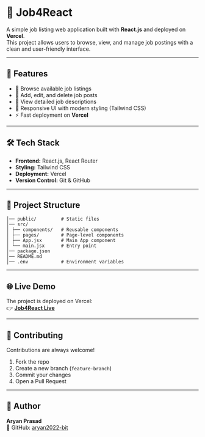 # 💼 Job4React

A simple job listing web application built with **React.js** and deployed on **Vercel**.  
This project allows users to browse, view, and manage job postings with a clean and user-friendly interface.

---

## 🚀 Features
- 🔎 Browse available job listings  
- 📝 Add, edit, and delete job posts  
- 📄 View detailed job descriptions  
- 🎨 Responsive UI with modern styling (Tailwind CSS)  
- ⚡ Fast deployment on **Vercel**  

---

## 🛠️ Tech Stack
- **Frontend:** React.js, React Router  
- **Styling:** Tailwind CSS  
- **Deployment:** Vercel  
- **Version Control:** Git & GitHub  

---

## 📂 Project Structure
 ```Job4React/
│── public/         # Static files
│── src/
│ ├── components/   # Reusable components
│ ├── pages/        # Page-level components
│ ├── App.jsx       # Main App component
│ └── main.jsx      # Entry point
│── package.json
│── README.md
│── .env            # Environment variables
```

---

## 🌐 Live Demo
The project is deployed on Vercel:  
👉 **[Job4React Live](https://job4-react-app.vercel.app/)**  

---

## 🤝 Contributing
Contributions are always welcome!  

1. Fork the repo  
2. Create a new branch (`feature-branch`)  
3. Commit your changes  
4. Open a Pull Request  

---

## 👤 Author
**Aryan Prasad**  
🔗 GitHub: [aryan2022-bit](https://github.com/aryan2022-bit)  
